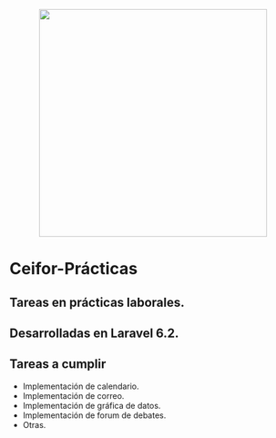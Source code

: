<p align="center"><a href="https://laravel.com" target="_blank"><img src="https://raw.githubusercontent.com/laravel/art/master/logo-lockup/5%20SVG/2%20CMYK/1%20Full%20Color/laravel-logolockup-cmyk-red.svg" width="400"></a></p>

# Ceifor-Prácticas

## Tareas en prácticas laborales.

## Desarrolladas en Laravel 6.2.

## Tareas a cumplir

- Implementación de calendario.
- Implementación de correo.
- Implementación de gráfica de datos.
- Implementación de forum de debates.
- Otras.
